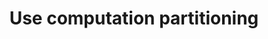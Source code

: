 ---
layout: tactic

title:  "Use computation partitioning"
tags: machine-learning deployment architecture energy-footprint measured
t-sort: "Awesome Tactic"
t-type: "Architectural Tactic"
categories: deployment
t-description: "Computation partitioning is the process of dividing the computations of a convolutional neural network (CNN) between a mobile client and a cloud server. The goal is to optimize energy consumption and efficiency. The NeuPart framework is an example of a partitioning approach. NeuPart divided computational tasks between the mobile device (client) and the remote server or data center (cloud) in real-time based on energy consumption. By offloading computationally intensive tasks to the cloud and executing lighter tasks locally, NeuPart resulted in a significant energy savings of up to 52% in cloud-based computations."
t-participant: "Software Designer"
t-artifact: "Convolutional neural networks"
t-context: "Cloud"
t-feature: 
t-intent: "Dividing computational tasks between the mobile device (client) and the remote server or data center (cloud) in real-time based on specific conditions or requirement."
t-targetQA: "Energy efficiency"
t-relatedQA: "Accuracy"
t-measuredimpact: "The researchers demonstrated that at a certain effective bit rate and transmission power, the optimal partition for specific CNN models resulted in energy savings of up to 52.4% over a fully cloud-based computation and 27.3% over a fully in situ computation."
t-source: "Master Thesis 'Green tactics for ML-important QAs' by Heli Järvenpää (2023);
Manasi, S. D., Snigdha, F. S., & Sapatnekar, S. S. (2020). NeuPart: Using analytical models to drive energy-efficient partitioning of CNN computations on cloud-connected mobile clients. IEEE Transactions on Very Large Scale Integration (VLSI) Systems, 28(8), 1844-1857."
t-source-doi:
t-diagram: "use-computation-partitioning.png"
---